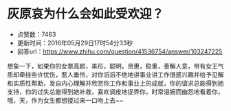 # 灰原哀为什么会如此受欢迎？
- 点赞数：7463
- 更新时间：2016年05月29日17时54分33秒
- 回答url：https://www.zhihu.com/question/41536754/answer/103247225
<body>
 <p data-pid="5Iqkrj4P">想象一下，如果你的女票高颜，美形，聪明，贤惠，稳重，善解人意，带有女王气质却牵挂些许忧伤，惹人垂怜，对你滔滔不绝地讲事业讲工作很感兴趣并给予见解和实质性帮助，发自内心理解并欣赏你工作和事业上的成就，你的请求总能得到她支持，你的过失总能得到她补救，喜欢调皮地捉弄你，时常温婉而幽怨地看着你，哦，天，作为女生都想搂过来一口吻上去~~</p>
</body>
